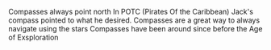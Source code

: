 Compasses always point north
In POTC (Pirates Of the Caribbean) Jack's compass pointed to what he desired.
Compasses are a great way to always navigate using the stars
Compasses have been around since before the Age of Exsploration
